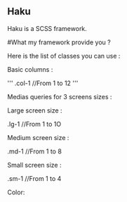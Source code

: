 ## Haku
Haku is a SCSS framework.





#What my framework provide you ?

Here is the list of classes you can use :

Basic columns :

'''
.col-1 //From 1 to 12
'''

Medias queries for 3 screens sizes :

Large screen size :

.lg-1 //From 1 to 1O

Medium screen size :

.md-1 //From 1 to 8

Small screen size :

.sm-1 //From 1 to 4

Color: 

